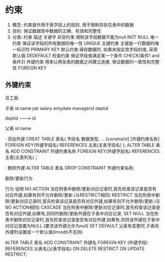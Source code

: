# 约束 #
1. 概念: 约束是作用于表字段上的规则, 用于限制存执在表中的数据
2. 目的: 保证数据库中数据的正确、有效和完整性
3. 分类:
   约束                        描述                         关键字
   非空约束              限制该字段数据不能为null           NOT NULL
   唯一约束              保证该字段的所有数据的唯一性        UNIQUE
   主键约束              主键是一行数据的唯一标识符          PRIMARY KEY
   默认约束   保存数据时, 如果未指定改字段的值, 采用默认值    DEDEFAULT
   检查约束              保证字段值满足某一个条件            CHECK(条件1 and 条件2)
   外键约束 用来让两张表的数据之间建立连接, 保证数据的一致性和完整性 FOREIGN KEY
<!-- 注:约束是作用于表中字段上的, 可以在创建表/修改表的时候添加约束 -->
<!-- auto_increment:自增 -->

## 外键约束 ##
员工表:

子表
id name job salary entydate managerid deptid 


deptid ---> id

父表
id name


· 添加外键
CREAT TABLE 表名(
    字段名 数据类型,
    ...
    [constraint] [外键约束名称] FOREIGN KEY(外键字段名) REFERENCES 主表(主表字段名)
);
ALTER TABLE 表名 ADD CONSTRAINT 外键约束名称 FOREIGN KEY(外键字段名) REFERENCES 主表(主表列名)；

· 删除外键
ALTER TABLE 表名 DROP CONSTRAINT 外键约束名称;


删除/更新行为

行为                        说明
NO ACTION                  当在附表中删除/更新对应记录时,首先检查该记录是否有对应外键,如果有则不允许删除/更新.(与RESTRICT相同)
RESTRICT                   当在附表中删除/更新对应记录时,首先检查该记录是否有对应外键,如果有则不允许删除/更新.(与NO ACTION相同)
CASCADE                    当在附表中删除/更新对应记录时,首先检查该记录是否有对应外键,如果有,则同时删除/更新外键在子表中对应记录.
SET NULL                   当在附表中删除对应记录时,首先检查该记录是否有对应外键,如果有,则将该外键在子表中对应记录置为NULL.(要求该外键允许为null)
SET DEFAULT                父表有变更时,子表将外键列设置成一个默认值(Innodb不支持)

ALTER TABLE 表名 ADD CONSTRAINT 外键名 FOREIGN KEY (外键字段) REFERENCES 父表名(父表字段名) ON DELETE RESTRICT ON UPDATE RESTRICT;